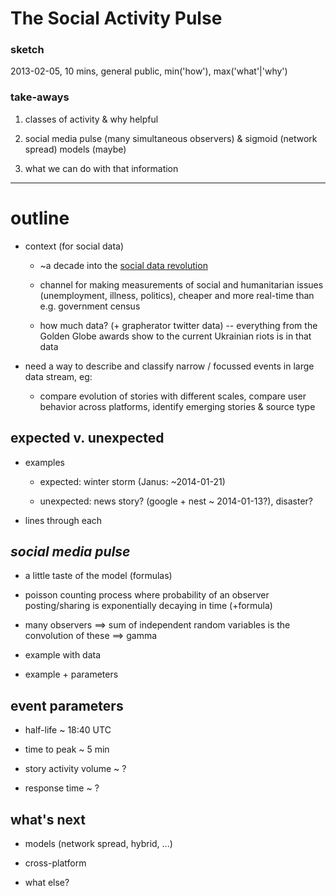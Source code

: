 # The Social Activity Pulse

### sketch
2013-02-05, 10 mins, general public, min('how'), max('what'|'why') 

### take-aways
1. classes of activity & why helpful 

2. social media pulse (many simultaneous observers) & sigmoid (network spread) models (maybe) 

3. what we can do with that information

---

# outline 

- context (for social data)

    - ~a decade into the [social data revolution](http://blogs.hbr.org/2009/05/the-social-data-revolution/) 

    - channel for making measurements of social and humanitarian issues (unemployment, illness, politics), cheaper and more real-time than e.g. government census 

    - how much data? (+ grapherator twitter data) -- everything from the Golden Globe awards show to the current Ukrainian riots is in that data 


- need a way to describe and classify narrow / focussed events in large data stream, eg: 
            
    - compare evolution of stories with different scales, compare user behavior across platforms, identify emerging stories & source type


## expected v. unexpected

- examples 

    - expected: winter storm (Janus: ~2014-01-21) 

    - unexpected: news story? (google + nest ~ 2014-01-13?), disaster? 

- lines through each 


## *social media pulse* 

- a little taste of the model (formulas)

- poisson counting process where probability of an observer posting/sharing is exponentially decaying in time (+formula) 

- many observers ==> sum of independent random variables is the convolution of these ==> gamma

- example with data 

- example + parameters 


## event parameters 

- half-life ~ 18:40 UTC

- time to peak ~ 5 min

- story activity volume ~ ? 

- response time ~ ?
    
## what's next 

- models (network spread, hybrid, ...)

- cross-platform

- what else?

